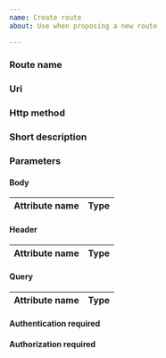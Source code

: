 ```yaml
---
name: Create route
about: Use when proposing a new route

---
```


### Route name

### Uri

### Http method

### Short description

### Parameters

#### Body
| Attribute name | Type |
|----------------|------|

#### Header

| Attribute name | Type |
|----------------|------|

#### Query 

| Attribute name | Type |
|----------------|------|

#### Authentication required

#### Authorization required
